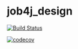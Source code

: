 # job4j_design
[![Build Status](https://travis-ci.com/Oleg-Tiger/-job4j_design.svg?branch=master)](https://travis-ci.com/Oleg-Tiger/-job4j_design)

[![codecov](https://codecov.io/gh/Oleg-Tiger/-job4j_design/branch/master/graph/badge.svg)](https://codecov.io/gh/Oleg-Tiger/-job4j_design)